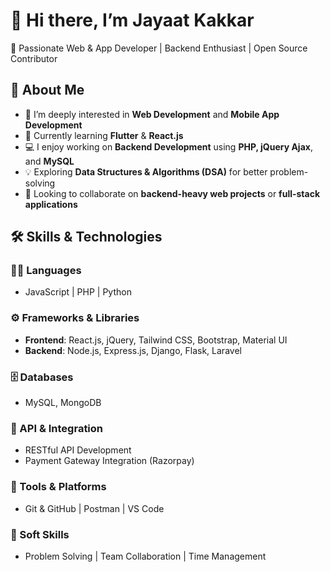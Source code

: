 # 👋 Hi there, I’m Jayaat Kakkar

🚀 Passionate Web & App Developer | Backend Enthusiast | Open Source Contributor

## 👀 About Me
- 🔧 I’m deeply interested in **Web Development** and **Mobile App Development**
- 🌱 Currently learning **Flutter** & **React.js**
- 💻 I enjoy working on **Backend Development** using **PHP, jQuery Ajax**, and **MySQL**
- 💡 Exploring **Data Structures & Algorithms (DSA)** for better problem-solving
- 🤝 Looking to collaborate on **backend-heavy web projects** or **full-stack applications**

## 🛠️ Skills & Technologies

### 👨‍💻 Languages
- JavaScript | PHP | Python

### ⚙️ Frameworks & Libraries
- **Frontend**: React.js, jQuery, Tailwind CSS, Bootstrap, Material UI  
- **Backend**: Node.js, Express.js, Django, Flask, Laravel

### 🗄️ Databases
- MySQL, MongoDB

### 🔗 API & Integration
- RESTful API Development  
- Payment Gateway Integration (Razorpay)

### 🧰 Tools & Platforms
- Git & GitHub | Postman | VS Code

### 🧠 Soft Skills
- Problem Solving | Team Collaboration | Time Management


<!---
JayaatKakkar/JayaatKakkar is a ✨ special ✨ repository because its `README.md` (this file) appears on your GitHub profile.
You can click the Preview link to take a look at your changes.
--->
